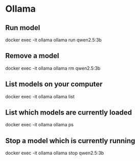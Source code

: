 # Ollama

## Run model

docker exec -it ollama ollama run qwen2.5:3b

## Remove a model

docker exec -it ollama ollama rm qwen2.5:3b

## List models on your computer

docker exec -it ollama ollama list

## List which models are currently loaded

docker exec -it ollama ollama ps

## Stop a model which is currently running

docker exec -it ollama ollama stop qwen2.5:3b
